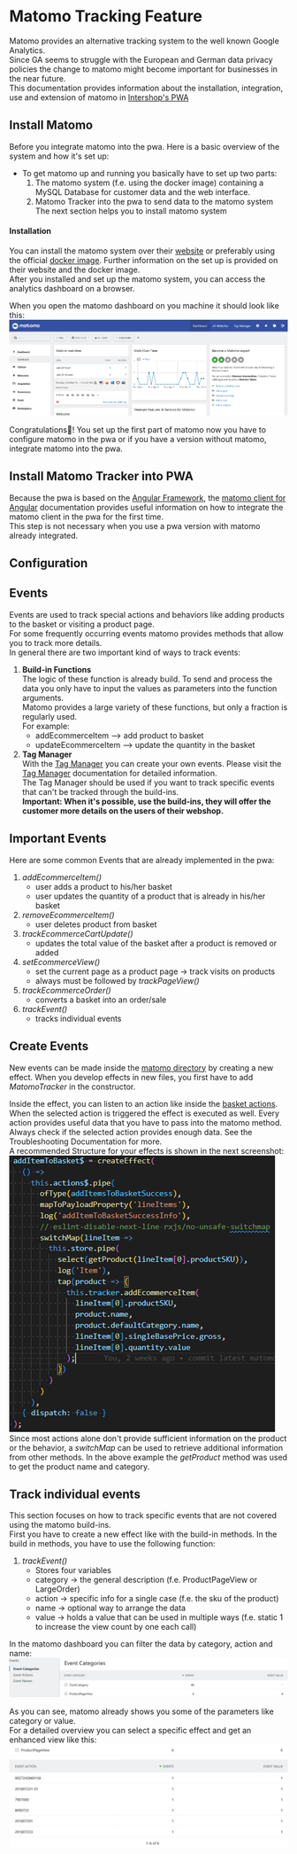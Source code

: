<!--
kb_guide
kb_pwa
kb_everyone
kb_sync_latest_only
-->
<!-- cSpell: disable -->

# **Matomo Tracking Feature**

Matomo provides an alternative tracking system to the well known Google Analytics.  
Since GA seems to struggle with the European and German data privacy policies the change to matomo might become important for businesses in the near future.  
This documentation provides information about the installation, integration, use and extension of matomo in [Intershop's PWA](https://github.com/intershop/intershop-pwa/blob/develop/docs/guides/getting-started.md)

## **Install Matomo**

Before you integrate matomo into the pwa. Here is a basic overview of the system and how it's set up:

- To get matomo up and running you basically have to set up two parts:
  1.  The matomo system (f.e. using the docker image) containing a MySQL Database for customer data and the web interface.
  2.  Matomo Tracker into the pwa to send data to the matomo system  
      The next section helps you to install matomo system

#### **Installation**

You can install the matomo system over their [website](https://matomo.org/faq/on-premise/installing-matomo/) or preferably using the official [docker image](https://hub.docker.com/_/matomo). Further information on the set up is provided on their website and the docker image.  
 After you installed and set up the matomo system, you can access the analytics dashboard on a browser.

When you open the matomo dashboard on you machine it should look like this:
![Dashboard](matomo_dashboard.png)

Congratulations🎉! You set up the first part of matomo now you have to configure matomo in the pwa or if you have a version without matomo, integrate matomo into the pwa.

## Install Matomo Tracker into PWA

Because the pwa is based on the [Angular Framework](https://angular.io/), the [matomo client for Angular](https://github.com/EmmanuelRoux/ngx-matomo) documentation provides useful information on how to integrate the matomo client in the pwa for the first time.  
This step is not necessary when you use a pwa version with matomo already integrated.

## **Configuration**

## **Events**

Events are used to track special actions and behaviors like adding products to the basket or visiting a product page.  
For some frequently occurring events matomo provides methods that allow you to track more details.  
In general there are two important kind of ways to track events:

1. **Build-in Functions**  
   The logic of these function is already build. To send and process the data you only have to input the values as parameters into the function arguments.  
   Matomo provides a large variety of these functions, but only a fraction is regularly used.  
   For example:
   - addEcommerceItem --> add product to basket
   - updateEcommerceItem --> update the quantity in the basket
2. **Tag Manager**  
   With the [Tag Manager](https://matomo.org/guide/tag-manager/getting-started-with-tag-manager/) you can create your own events. Please visit the [Tag Manager](https://matomo.org/guide/tag-manager/getting-started-with-tag-manager/) documentation for detailed information.  
   The Tag Manager should be used if you want to track specific events that can't be tracked through the build-ins.  
   **Important: When it's possible, use the build-ins, they will offer the customer more details on the users of their webshop.**

## **Important Events**

Here are some common Events that are already implemented in the pwa:

1. _addEcommerceItem()_
   - user adds a product to his/her basket
   - user updates the quantity of a product that is already in his/her basket
2. _removeEcommerceItem()_
   - user deletes product from basket
3. _trackEcommerceCartUpdate()_
   - updates the total value of the basket after a product is removed or added
4. _setEcommerceView()_
   - set the current page as a product page -> track visits on products
   - always must be followed by _trackPageView()_
5. _trackEcommerceOrder()_
   - converts a basket into an order/sale
6. _trackEvent()_
   - tracks individual events

## **Create Events**

New events can be made inside the [matomo directory](../../src/app/extensions/matomo/matomo.effects.ts) by creating a new effect. When you develop effects in new files, you first have to add _MatomoTracker_ in the constructor.

Inside the effect, you can listen to an action like inside the [basket actions](../../src/app/core/store/customer/basket/basket.actions.ts). When the selected action is triggered the effect is executed as well. Every action provides useful data that you have to pass into the matomo method. Always check if the selected action provides enough data. See the Troubleshooting Documentation for more.  
A recommended Structure for your effects is shown in the next screenshot:  
![Effect](matomo_effect.PNG)  
Since most actions alone don't provide sufficient information on the product or the behavior, a _switchMap_ can be used to retrieve additional information from other methods. In the above example the _getProduct_ method was used to get the product name and category.

## **Track individual events**

This section focuses on how to track specific events that are not covered using the matomo build-ins.  
First you have to create a new effect like with the build-in methods. In the build in methods, you have to use the following function:

1. _trackEvent()_
   - Stores four variables
   - category -> the general description (f.e. ProductPageView or LargeOrder)
   - action -> specific info for a single case (f.e. the sku of the product)
   - name -> optional way to arrange the data
   - value -> holds a value that can be used in multiple ways (f.e. static 1 to increase the view count by one each call)

In the matomo dashboard you can filter the data by category, action and name:  
![matomo track events](matomo_ind_effects.png)

As you can see, matomo already shows you some of the parameters like category or value.  
For a detailed overview you can select a specific effect and get an enhanced view like this:  
![matomo detailed view effects](matomo_ind_effects_details.png)
